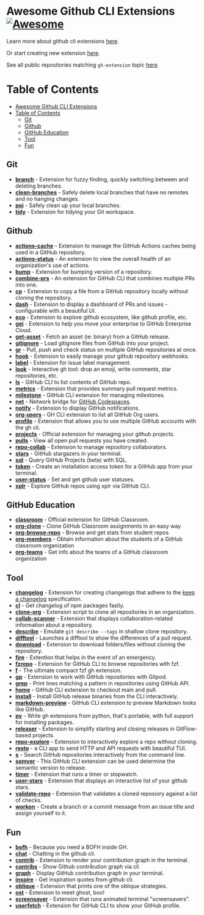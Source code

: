 # Awesome Github CLI Extensions [![Awesome](https://awesome.re/badge.svg)](https://awesome.re)

Learn more about github cli extensions [here](https://cli.github.com).

Or start creating new extension [here](https://docs.github.com/en/github-cli/github-cli/creating-github-cli-extensions).

See all public repositories matching `gh-extension` topic [here](https://github.com/topics/gh-extension).

Table of Contents
=================
- [Awesome Github CLI Extensions ](#awesome-github-cli-extensions-)
- [Table of Contents](#table-of-contents)
  - [Git](#git)
  - [Github](#github)
  - [GitHub Education](#github-education)
  - [Tool](#tool)
  - [Fun](#fun)
  
## Git

- [**branch**](https://github.com/mislav/gh-branch) - Extension for fuzzy finding, quickly switching between and deleting branches.
- [**clean-branches**](https://github.com/davidraviv/gh-clean-branches) - Safely delete local branches that have no remotes and no hanging changes.
- [**poi**](https://github.com/seachicken/gh-poi) - Safely clean up your local branches.
- [**tidy**](https://github.com/HaywardMorihara/gh-tidy) - Extension for tidying your Git workspace.

## Github

- [**actions-cache**](https://github.com/actions/gh-actions-cache) - Extension to manage the GitHub Actions caches being used in a GitHub repository.
- [**actions-status**](https://github.com/rsese/gh-actions-status) - An extension to view the overall health of an organization's use of actions.
- [**bump**](https://github.com/johnmanjiro13/gh-bump) - Extension for bumping version of a repository.
- [**combine-prs**](https://github.com/rnorth/gh-combine-prs) - An extension for GitHub CLI that combines multiple PRs into one.
- [**cp**](https://github.com/mislav/gh-cp) - Extension to copy a file from a GitHub repository locally without cloning the repository.
- [**dash**](https://github.com/dlvhdr/gh-dash) - Extension to display a dashboard of PRs and issues - configurable with a beautiful UI.
- [**eco**](https://github.com/thatvegandev/gh-eco) - Extension to explore github ecosystem, like github profile, etc.
- [**gei**](https://github.com/github/gh-gei) - Extension to help you move your enterprise to GitHub Enterprise Cloud.
- [**get-asset**](https://github.com/chmouel/gh-get-asset) - Fetch an asset (ie: binary) from a GitHub release.
- [**gitignore**](https://github.com/garnertb/gh-gitignore) - Load gitignore files from GitHub into your project.
- [**gr**](https://github.com/sarumaj/gh-gr) - Pull, push and check status on multiple GitHub repositories at once.
- [**hook**](https://github.com/lucasmelin/gh-hook) - Extension to easily manage your github repository webhooks.
- [**label**](https://github.com/heaths/gh-label) - Extension for issue label management.
- [**look**](https://github.com/LangLangBart/gh-look) - Interactive gh tool: drop an emoji, write comments, star repositories, etc.
- [**ls**](https://github.com/wuwe1/gh-ls) - GitHub CLI to list contents of GitHub repo.
- [**metrics**](https://github.com/hectcastro/gh-metrics) - Extension that provides summary pull request metrics.
- [**milestone**](https://github.com/valeriobelli/gh-milestone) - GitHub CLI extension for managing milestones.
- [**net**](https://github.com/github/gh-net) - Network bridge for [GitHub Codespaces](https://github.com/features/codespaces).
- [**notify**](https://github.com/meiji163/gh-notify) - Extension to display GitHub notifications.
- [**org-users**](https://github.com/yermulnik/gh-org-users) - GH CLI extension to list all GitHub Org users.
- [**profile**](https://github.com/gabe565/gh-profile) - Extension that allows you to use multiple GitHub accounts with the gh cli.
- [**projects**](https://github.com/github/gh-projects) - Official extension for managing your github projects.
- [**pulls**](https://github.com/AaronMoat/gh-pulls) - View all open pull requests you have created.
- [**repo-collab**](https://github.com/mislav/gh-repo-collab) - Extension to manage repository collaborators.
- [**stars**](https://github.com/aymanbagabas/gh-stars) - GitHub stargazers in your terminal.
- [**sql**](https://github.com/KOBA789/gh-sql) - Query GitHub Projects (beta) with SQL.
- [**token**](https://github.com/Link-/gh-token) - Create an installation access token for a GitHub app from your terminal.
- [**user-status**](https://github.com/vilmibm/gh-user-status) - Set and get github user statuses.
- [**xplr**](https://github.com/sayanarijit/gh-xplr) - Explore GitHub repos using xplr via GitHub CLI.

## GitHub Education

* [**classroom**](https://github.com/github/gh-classroom) - Official extension for GitHub Classroom.
* [**org-clone**](https://github.com/gh-cli-for-education/gh-org-clone) - Clone GitHub Classroom assignments in an easy way
* [**org-browse-repo**](https://github.com/gh-cli-for-education/gh-org-browse-repo) -  Browse and get stats from student repos 
* [**org-members**](https://github.com/gh-cli-for-education/gh-org-members) - Obtain  information about the students of a GitHub classroom organization
* [**org-teams**](https://github.com/gh-cli-for-education/gh-org-teams) - Get info about the teams of a GitHub classroom organization

## Tool

- [**changelog**](https://github.com/chelnak/gh-changelog) - Extension for creating changelogs that adhere to the [keep a changelog](https://keepachangelog.com/en/1.0.0/) specification.
- [**cl**](https://github.com/tmkx/gh-cl) - Get changelog of npm packages fastly.
- [**clone-org**](https://github.com/matt-bartel/gh-clone-org) - Extension script to clone all repositories in an organization.
- [**collab-scanner**](https://github.com/nicokosi/gh-collab-scanner) - Extension that displays collaboration-related information about a repository.
- [**describe**](https://github.com/proudust/gh-describe) - Emulate `git describe --tags` in shallow clone repository.
- [**difftool**](https://github.com/speedyleion/gh-difftool) - Launches a difftool to show the differences of a pull request.
- [**download**](https://github.com/yuler/gh-download) - Extension to download folders/files without cloning the repository.
- [**fire**](https://github.com/maximousblk/gh-fire) - Extention that helps in the event of an emergency.
- [**fzrepo**](https://github.com/sheepla/gh-fzrepo) - Extension for GitHub CLI to browse repositories with fzf.
- [**f**](https://github.com/gennaro-tedesco/gh-f) - The ultimate compact fzf gh extension.
- [**gp**](https://github.com/gitpod-io/gh-gp) - Extension to work with GitHub repositories with Gitpod.
- [**grep**](https://github.com/k1LoW/gh-grep) - Print lines matching a pattern in repositories using GitHub API.
- [**home**](https://github.com/norwd/gh-home) - GitHub CLI extension to checkout main and pull.
- [**install**](https://github.com/redraw/gh-install) - Install GitHub release binaries from the CLI interactively.
- [**markdown-preview**](https://github.com/yusukebe/gh-markdown-preview) - GitHub CLI extension to preview Markdown looks like GitHub.
- [**py**](https://github.com/JessicaTegner/gh-py) - Write gh extensions from python, that's portable, with full support for installing packages.
- [**releaser**](https://github.com/carlsberg/gh-releaser) - Extension to simplify starting and closing releases in GitFlow-based projects.
- [**repo-explore**](https://github.com/samcoe/gh-repo-explore) - Extension to interactively explore a repo without cloning.
- [**resto**](https://github.com/abdfnx/gh-resto) - a CLI app to send HTTP and API requests with beautiful TUI.
- [**s**](https://github.com/gennaro-tedesco/gh-s) - Search GitHub repositories interactively from the command line.
- [**semver**](https://github.com/koozz/gh-semver) - This GitHub CLI extension can be used determine the semantic version to release.
- [**timer**](https://github.com/anmalkov/gh-timer) - Extension that runs a timer or stopwatch.
- [**user-stars**](https://github.com/korosuke613/gh-user-stars) - Extension that displays an interactive list of your github stars.
- [**validate-repo**](https://github.com/govindsme/gh-validate-repo) - Extension that validates a cloned reposiory against a list of checks.
- [**workon**](https://github.com/chmouel/gh-workon/) - Create a branch or a commit message from an issue title and assign yourself to it.

## Fun

- [**bofh**](https://github.com/fundor333/gh-bofh) - Because you need a BOFH inside GH.
- [**chat**](https://github.com/vilmibm/gh-chat) - Chatting in the github cli.
- [**contrib**](https://github.com/mislav/gh-contrib) - Extension to render your contribution graph in the terminal.
- [**contribs**](https://github.com/mintarchit/gh-contribs) - Show Github contribution graph via cli
- [**graph**](https://github.com/kawarimidoll/gh-graph) - Display GitHub contribution graph in your terminal.
- [**inspire**](https://github.com/lakuapik/gh-inspire) - Get inspiration quotes from github cli.
- [**oblique**](https://github.com/vilmibm/gh-oblique) - Extension that prints one of the oblique strategies.
- [**ost**](https://github.com/mattn/gh-ost) - Extension to meet ghost, boo!
- [**screensaver**](https://github.com/vilmibm/gh-screensaver) - Extension that runs animated terminal "screensavers".
- [**userfetch**](https://github.com/sheepla/gh-userfetch) - Extension for GitHub CLI to show your GitHub profile.
